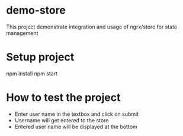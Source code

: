 # demo-store
This project demonstrate integration and usage of ngrx/store for state management

# Setup project
npm install
npm start

# How to test the project
- Enter user name in the textbox and click on submit
- Username will get entered to the store
- Entered user name will be displayed at the bottom

